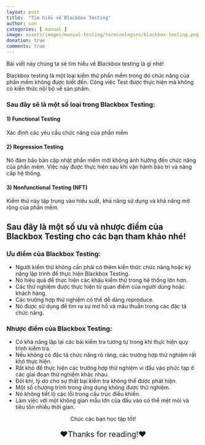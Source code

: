```yaml
---
layout: post
title:  "Tìm hiểu về Blackbox Testing"
author: son
categories: [ manual ]
image: assets/images/manual-testing/terminologies/blackbox-testing.png
donation: true
comments: true
---
```


Bài viết này chúng ta sẽ tìm hiểu về Blackbox testing là gì nhé!

Blackbox testing là một loại kiểm thử phần mềm trong đó chức năng của phần mềm không được biết đến. Công việc Test được thực hiện mà không có kiến thức nội bộ về sản phẩm.


### Sau đây sẽ là một số loại trong Blackbox Testing:

#### 1) Functional Testing 
Xác định các yêu cầu chức năng của phần mềm

#### 2) Regression Testing
Nó đảm bảo bản cập nhật phần mềm mới không ảnh hưởng đến chức năng của phần mềm. Việc này được thực hiện sau khi vận hành bảo trì và nâng cấp hệ thống.
#### 3) Nonfunctional Testing (NFT) 
Kiểm thử này tập trung vào hiệu suất, khả năng sử dụng và khả năng mở rộng của phần mềm.

## Sau đây là một số ưu và nhược điểm của Blackbox Testing cho các bạn tham khảo nhé!

### Ưu điểm của Blackbox Testing:
* Người kiểm thử không cần phải có thêm kiến thức chức năng hoặc kỹ năng lập trình để thực hiện Blackbox Testing.
* Nó hiệu quả để thực hiện các khâu kiểm thử trong hệ thống lớn hơn.
* Các thử nghiệm được thực hiện từ quan điểm của người dùng hoặc khách hàng.
* Các trường hợp thử nghiệm có thể dễ dàng reproduce.
* Nó được sử dụng để tìm ra sự mơ hồ và mâu thuẫn trong các đặc tả chức năng.

### Nhược điểm của Blackbox Testing:
* Có khả năng lặp lại các bài kiểm tra tương tự trong khi thực hiện quy trình kiểm tra.
* Nếu không có đặc tả chức năng rõ ràng, các trường hợp thử nghiệm rất khó thực hiện.
* Rất khó để thực hiện các trường hợp thử nghiệm vì đầu vào phức tạp ở các giai đoạn thử nghiệm khác nhau.
* Đôi khi, lý do cho sự thất bại kiểm tra không thể được phát hiện.
* Một số chương trình trong ứng dụng không được thử nghiệm.
* Nó không tiết lộ các lỗi trong cấu trúc điều khiển.
* Làm việc với một không gian mẫu lớn của đầu vào có thể mệt mỏi và tiêu tốn nhiều thời gian.

<div>
    <p style=" text-align: center; ">Chúc các bạn học tập tốt!</p>
    <p style=" text-align: center; font-size: 20px; ">❤️Thanks for reading!❤️</p>
</div>